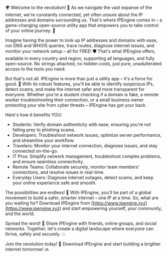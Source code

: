 🌍 Welcome to the revolution! 🚀 As we navigate the vast expanse of the internet, we're constantly connected, yet often unsure about the IP addresses and domains surrounding us. That's where IPEngine comes in – a game-changing open-source utility app that empowers you to take control of your online journey. 💪

Imagine having the power to look up IP addresses and domains with ease, run DNS and WHOIS queries, trace routes, diagnose internet issues, and monitor your network setup – all for FREE! 🛡️ That's what IPEngine offers, available in every country and region, supporting all languages, and fully open-source. No strings attached, no hidden costs, just pure, unadulterated access to the tools you need.

But that's not all. IPEngine is more than just a utility app – it's a force for good. 🌟 With its robust features, you'll be able to identify suspicious IPs, detect scams, and make the internet safer and more transparent for everyone. Whether you're a student checking if a domain is fake, a remote worker troubleshooting their connection, or a small business owner protecting your site from cyber threats – IPEngine has got your back.

Here's how it benefits YOU:

* Students: Verify domain authenticity with ease, ensuring you're not falling prey to phishing scams.
* Developers: Troubleshoot network issues, optimize server performance, and streamline your workflow.
* Travelers: Monitor your internet connection, diagnose issues, and stay connected on-the-go.
* IT Pros: Simplify network management, troubleshoot complex problems, and ensure seamless connectivity.
* Remote Teams: Collaborate securely, monitor team members' connections, and resolve issues in real-time.
* Everyday Users: Diagnose internet outages, detect scams, and keep your online experience safe and smooth.

The possibilities are endless! 🚀 With IPEngine, you'll be part of a global movement to build a safer, smarter internet – one IP at a time. So, what are you waiting for? Download IPEngine from [https://www.ipengine.xyz](https://www.ipengine.xyz) and start empowering yourself, your community, and the world.

Spread the word! 📢 Share IPEngine with friends, online groups, and social networks. Together, let's create a digital landscape where everyone can thrive, safely and securely. 💥

Join the revolution today! 🌟 Download IPEngine and start building a brighter internet tomorrow! 🔜